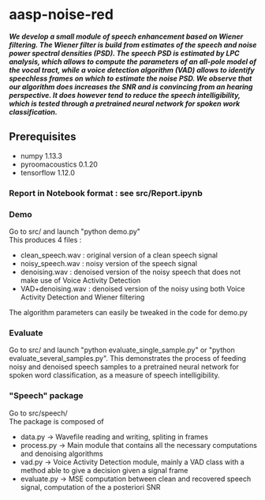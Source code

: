 # aasp-noise-red

***We develop a small module of speech enhancement based on Wiener filtering. The Wiener filter is build from estimates of the speech and noise power spectral densities (PSD). The speech PSD is estimated by LPC analysis, which allows to compute the parameters of an all-pole model of the vocal tract, while a voice detection algorithm (VAD) allows to identify speechless frames on which to estimate the noise PSD. We observe that our algorithm does increases the SNR and is convincing from an hearing perspective. It does however tend to reduce the speech intelligibility, which is tested through a pretrained neural network for spoken work classification.***


## Prerequisites
- numpy 1.13.3
- pyroomacoustics 0.1.20
- tensorflow 1.12.0

### Report in Notebook format : see src/Report.ipynb


### Demo
Go to src/ and launch "python demo.py"  
This produces 4 files :  
- clean_speech.wav : original version of a clean speech signal
- noisy_speech.wav : noisy version of the speech signal
- denoising.wav : denoised version of the noisy speech that does not make use of Voice Activity Detection
- VAD+denoising.wav : denoised version of the noisy using both Voice Activity Detection and Wiener filtering
  
The algorithm parameters can easily be tweaked in the code for demo.py

### Evaluate  
Go to src/ and launch "python evaluate_single_sample.py" or "python evaluate_several_samples.py". This demonstrates the process of feeding noisy and denoised speech samples to a pretrained neural network for spoken word classification, as a measure of speech intelligibility.

### "Speech" package  
Go to src/speech/  
The package is composed of   
- data.py -> Wavefile reading and writing, spliting in frames
- process.py -> Main module that contains all the necessary computations and denoising algorithms
- vad.py -> Voice Activity Detection module, mainly a VAD class with a method able to give a decision given a signal frame
- evaluate.py -> MSE computation between clean and recovered speech signal, computation of the a posteriori SNR
